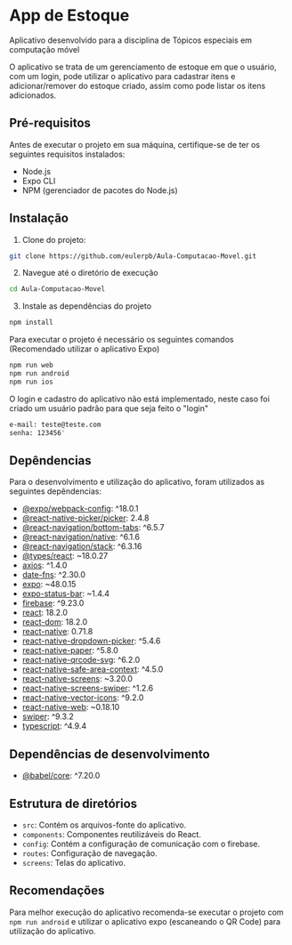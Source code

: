 
# App de Estoque

Aplicativo desenvolvido para a disciplina de Tópicos especiais em computação móvel

O aplicativo se trata de um gerenciamento de estoque em que o usuário, com um login, pode utilizar o aplicativo para cadastrar itens e adicionar/remover do estoque criado, assim como pode listar os itens adicionados.


## Pré-requisitos

Antes de executar o projeto em sua máquina, certifique-se de ter os seguintes requisitos instalados:
 - Node.js
 - Expo CLI
 - NPM (gerenciador de pacotes do Node.js)

## Instalação

1. Clone do projeto:

``` bash
git clone https://github.com/eulerpb/Aula-Computacao-Movel.git
```
2. Navegue até o diretório de execução

```bash
cd Aula-Computacao-Movel
```

3. Instale as dependências do projeto

```bash
npm install
```



Para executar o projeto é necessário os seguintes comandos (Recomendado utilizar o aplicativo Expo)
```bash
npm run web
npm run android
npm run ios
```

O login e cadastro do aplicativo não está implementado, neste caso foi criado um usuário padrão para que seja feito o "login"

```bash
e-mail: teste@teste.com
senha: 123456'
```
## Depêndencias

Para o desenvolvimento e utilização do aplicativo, foram utilizados as seguintes depêndencias:

- [@expo/webpack-config](https://www.npmjs.com/package/@expo/webpack-config): ^18.0.1
- [@react-native-picker/picker](https://www.npmjs.com/package/@react-native-picker/picker): 2.4.8
- [@react-navigation/bottom-tabs](https://www.npmjs.com/package/@react-navigation/bottom-tabs): ^6.5.7
- [@react-navigation/native](https://www.npmjs.com/package/@react-navigation/native): ^6.1.6
- [@react-navigation/stack](https://www.npmjs.com/package/@react-navigation/stack): ^6.3.16
- [@types/react](https://www.npmjs.com/package/@types/react): ~18.0.27
- [axios](https://www.npmjs.com/package/axios): ^1.4.0
- [date-fns](https://www.npmjs.com/package/date-fns): ^2.30.0
- [expo](https://www.npmjs.com/package/expo): ~48.0.15
- [expo-status-bar](https://www.npmjs.com/package/expo-status-bar): ~1.4.4
- [firebase](https://www.npmjs.com/package/firebase): ^9.23.0
- [react](https://www.npmjs.com/package/react): 18.2.0
- [react-dom](https://www.npmjs.com/package/react-dom): 18.2.0
- [react-native](https://www.npmjs.com/package/react-native): 0.71.8
- [react-native-dropdown-picker](https://www.npmjs.com/package/react-native-dropdown-picker): ^5.4.6
- [react-native-paper](https://www.npmjs.com/package/react-native-paper): ^5.8.0
- [react-native-qrcode-svg](https://www.npmjs.com/package/react-native-qrcode-svg): ^6.2.0
- [react-native-safe-area-context](https://www.npmjs.com/package/react-native-safe-area-context): ^4.5.0
- [react-native-screens](https://www.npmjs.com/package/react-native-screens): ~3.20.0
- [react-native-screens-swiper](https://www.npmjs.com/package/react-native-screens-swiper): ^1.2.6
- [react-native-vector-icons](https://www.npmjs.com/package/react-native-vector-icons): ^9.2.0
- [react-native-web](https://www.npmjs.com/package/react-native-web): ~0.18.10
- [swiper](https://www.npmjs.com/package/swiper): ^9.3.2
- [typescript](https://www.npmjs.com/package/typescript): ^4.9.4

## Dependências de desenvolvimento

- [@babel/core](https://www.npmjs.com/package/@babel/core): ^7.20.0


## Estrutura de diretórios

- `src`: Contém os arquivos-fonte do aplicativo.
- `components`: Componentes reutilizáveis do React.
- `config`: Contém a configuração de comunicação com o firebase.
- `routes`: Configuração de navegação.
- `screens`: Telas do aplicativo.

## Recomendações

Para melhor execução do aplicativo recomenda-se executar o projeto com ```npm run android``` e utilizar o aplicativo expo (escaneando o QR Code) para utilização do aplicativo.
